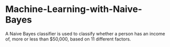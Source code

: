 # Machine-Learning-with-Naive-Bayes
A Naive Bayes classifier is used to classify whether a person has an income of, more or less than $50,000, based on 11 different factors. 
